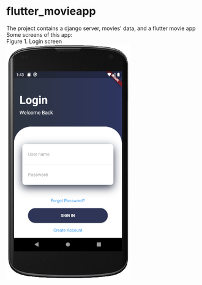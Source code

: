 # flutter_movieapp
The project contains a django server, movies' data, and a flutter movie app
<br>Some screens of this app:
<br>Figure 1. Login screen
<br>![alt text](https://github.com/datnt-16520200/flutter_movieapp/blob/master/images/login_screen.PNG)

